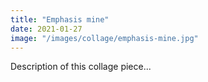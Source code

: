 ```yaml
---
title: "Emphasis mine"
date: 2021-01-27
image: "/images/collage/emphasis-mine.jpg"
---
```


Description of this collage piece...